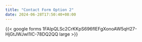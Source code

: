 ```yaml
--- 
title: "Contact Form Option 2"
date: 2024-06-28T17:50:40+08:00
--- 
```


{{< google forms 1FAIpQLSc2CrKKpS696flEFgXonoAW5qH27-HjGtJWJwI1IC-78DQ2QQ large >}}

